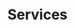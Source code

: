 ---
templateKey: 'service-page'
path: /services
title: Services
image: /img/jumbotron.jpg
heading: Great Services
content:
  - title: Tich hop he thong
    subtitle: SubTitle 1
  - title: Giai phap y te
    subtitle: SubTitle 2
---